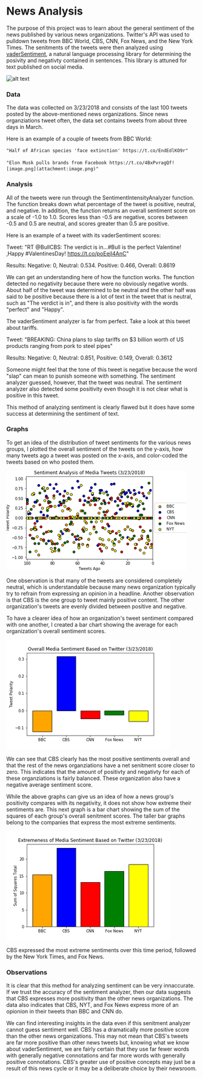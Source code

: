 
# News Analysis

The purpose of this project was to learn about the general sentiment of the news published by various news organizations. Twitter's API was used to pulldown tweets from BBC World, CBS, CNN, Fox News, and the New York Times. The senitments of the tweets were then analyzed using [vaderSentiment][1], a natural language processing library for determining the posivity and negativty contained in sentences. This library is attuned for text published on social media.

[1]: https://github.com/cjhutto/vaderSentiment#features-and-updates

![alt text](https://www.worldatlas.com/r/w728-h425-c728x425/upload/dd/36/4f/shutterstock-415584550.jpg)

### Data
The data was collected on 3/23/2018 and consists of the last 100 tweets posted by the above-mentioned news organizations. Since news organziations tweet often, the data set contains tweets from about three days in March.

Here is an example of a couple of tweets from BBC World:

    "Half of African species 'face extinction' https://t.co/EndEdlKO9r"
    
    "Elon Musk pulls brands from Facebook https://t.co/4BxPvragQf![image.png](attachment:image.png)"
    


### Analysis 

All of the tweets were run through the SentimentIntensityAnalyzer function. The function breaks down what percentage of the tweet is positive, neutral, and negative. In addition, the function returns an overall sentiment score on a scale of -1.0 to 1.0. Scores less than -0.5 are negative, scores between -0.5 and 0.5 are neutral, and scores greater than 0.5 are positive. 

Here is an example of a tweet with its vaderSentiment scores:

Tweet: "RT @BullCBS: The verdict is in...#Bull is the perfect Valentine! ‚Happy #ValentinesDay! https://t.co/poEejI4AnC"

Results: Negative: 0, Neutral: 0.534. Positive: 0.466, Overall: 0.8619

We can get an understanding here of how the function works. The function detected no negativity because there were no obviously negative words. About half of the tweet was determined to be neutral and the other half was said to be positive because there is a lot of text in the tweet that is neutral, such as "The verdict is in", and there is also positivity with the words "perfect" and "Happy".


The vaderSentiment analyzer is far from perfect. Take a look at this tweet about tariffs.


Tweet: "BREAKING: China plans to slap tariffs on $3 billion worth of US products ranging from pork to steel pipes"

Results: Negative: 0, Neutral: 0.851, Positive:	0.149, Overall: 0.3612

Someone might feel that the tone of this tweet is negative because the word "slap" can mean to punish someone with something. The sentiment analyzer guessed, however, that the tweet was neutral. The sentiment analyzer also detected some positivity even though it is not clear what is positive in this tweet.

This method of analyzing sentiment is clearly flawed but it does have some success at determining the sentiment of text.

### Graphs

To get an idea of the distribution of tweet sentiments for the various news groups, I plotted the overall sentiment of the tweets on the y-axis, how many tweets ago a tweet was posted on the x-axis, and color-coded the tweets based on who posted them.

![png](https://github.com/amatthi55/Portfolio/blob/master/Twitter_Sentiment_Analysis/Graphs/Individual%20Tweet%20Analysis.png) 

One observation is that many of the tweets are considered completely neutral, which is understandable because many news organization typically try to refrain from expressing an opinion in a headline. Another observation is that CBS is the one group to tweet mainly positive content. The other organization's tweets are evenly divided between positive and negative.


To have a clearer idea of how an organization's tweet sentiment compared with one another, I created a bar chart showing the average for each organization's overall sentiment scores.

![png](https://github.com/amatthi55/Portfolio/blob/master/Twitter_Sentiment_Analysis/Graphs/Overall%20Sentiment%20Analysis.png)

We can see that CBS clearly has the most positive sentiments overall and that the rest of the news organziations have a net senitment score closer to zero. This indicates that the amount of positivty and negativty for each of these organziations is fairly balanced. These organization also have a negative average sentiment score.

While the above graphs can give us an idea of how a news group's positivity compares with its negativity, it does not show how extreme their sentiments are. This next graph is a bar chart showing the sum of the squares of each group's overall senitment scores. The taller bar graphs belong to the companies that express the most extreme sentiments.


![png](https://github.com/amatthi55/Portfolio/blob/master/Twitter_Sentiment_Analysis/Graphs/Overall%20Sentiment%20Analysis_SS.png)


CBS expressed the most extreme sentiments over this time period, followed by the New York Times, and Fox News.


### Observations
It is clear that this method for analyzing sentiment can be very innaccurate. If we trust the accuracy of the sentiment analyzer, then our data suggests that CBS expresses more positivity than the other news organizations. The data also indicates that CBS, NYT, and Fox News express more of an opionion in their tweets than BBC and CNN do.

We can find interesting insights in the data even if this senitment analyzer cannot guess sentiment well. CBS has a dramatically more positive score than the other news organizations. This may not mean that CBS's tweets are far more positive than other news tweets but, knowing what we know about vaderSentiment, we are fairly certain that they use far fewer words with generally negative connotations and far more words with generally positive connotations. CBS's greater use of positive concepts may just be a result of this news cycle or it may be a deliberate choice by their newsroom.

